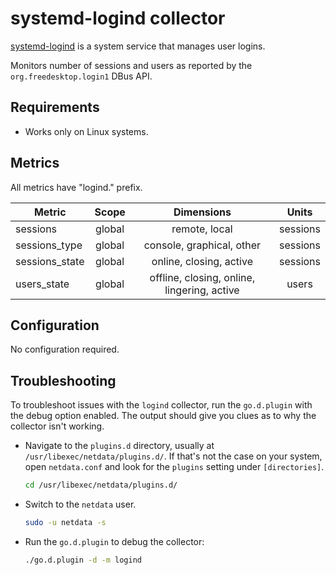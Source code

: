 <!--
title: "systemd-logind monitoring with Netdata"
description: "Monitors number of sessions and users with zero configuration, per-second metric granularity, and interactive visualizations."
custom_edit_url: "https://github.com/netdata/go.d.plugin/edit/master/modules/logind/README.md"
sidebar_label: "logind-go.d.plugin (Recommended)"
learn_status: "Published"
learn_topic_type: "References"
learn_rel_path: "Integrations/Monitor/System metrics"
-->

# systemd-logind collector

[systemd-logind](https://www.freedesktop.org/software/systemd/man/systemd-logind.service.html) is a system service that
manages user logins.

Monitors number of sessions and users as reported by the `org.freedesktop.login1` DBus API.

## Requirements

- Works only on Linux systems.

## Metrics

All metrics have "logind." prefix.

| Metric         | Scope  |                 Dimensions                  |  Units   |
|----------------|:------:|:-------------------------------------------:|:--------:|
| sessions       | global |                remote, local                | sessions |
| sessions_type  | global |          console, graphical, other          | sessions |
| sessions_state | global |           online, closing, active           | sessions |
| users_state    | global | offline, closing, online, lingering, active |  users   |

## Configuration

No configuration required.

## Troubleshooting

To troubleshoot issues with the `logind` collector, run the `go.d.plugin` with the debug option enabled. The
output should give you clues as to why the collector isn't working.

- Navigate to the `plugins.d` directory, usually at `/usr/libexec/netdata/plugins.d/`. If that's not the case on
  your system, open `netdata.conf` and look for the `plugins` setting under `[directories]`.

  ```bash
  cd /usr/libexec/netdata/plugins.d/
  ```

- Switch to the `netdata` user.

  ```bash
  sudo -u netdata -s
  ```

- Run the `go.d.plugin` to debug the collector:

  ```bash
  ./go.d.plugin -d -m logind
  ```
